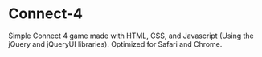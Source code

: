 Connect-4
=========
Simple Connect 4 game made with HTML, CSS, and Javascript (Using the jQuery and jQueryUI libraries).
Optimized for Safari and Chrome.
